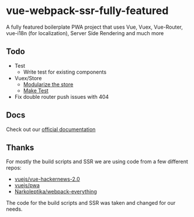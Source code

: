 # vue-webpack-ssr-fully-featured

A fully featured boilerplate PWA project that uses Vue, Vuex, Vue-Router, vue-i18n (for localization), Server Side Rendering and much more

## Todo

* Test
	* Write test for existing components
* Vuex/Store
	* [Modularize the store](https://vuex.vuejs.org/en/modules.html)
	* [Make Test](https://vuex.vuejs.org/en/testing.html)
* Fix double router push issues with 404

## Docs

Check out our [official documentation](docs/Index.md)

## Thanks

For mostly the build scripts and SSR we are using code from a few different repos:

* [vuejs/vue-hackernews-2.0](https://github.com/vuejs/vue-hackernews-2.0)
* [vuejs/pwa](https://github.com/vuejs/pwa/)
* [Narkoleptika/webpack-everything](https://github.com/Narkoleptika/webpack-everything)

The code for the build scripts and SSR was taken and changed for our needs.
